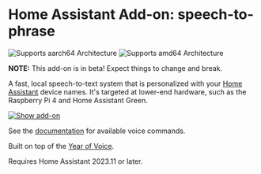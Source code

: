 # Home Assistant Add-on: speech-to-phrase

![Supports aarch64 Architecture][aarch64-shield] ![Supports amd64 Architecture][amd64-shield]

**NOTE:** This add-on is in beta! Expect things to change and break.

A fast, local speech-to-text system that is personalized with your [Home Assistant](https://www.home-assistant.io/) device names.
It's targeted at lower-end hardware, such as the Raspberry Pi 4 and Home Assistant Green.

[![Show add-on](https://my.home-assistant.io/badges/supervisor_addon.svg)](https://my.home-assistant.io/redirect/supervisor_addon/?addon=47701997_speech-to-phrase&repository_url=https%3A%2F%2Fgithub.com%2Frhasspy%2Fhassio-addons)

See the [documentation](http://github.com/OHF-voice/speech-to-phrase) for available voice commands.

Built on top of the [Year of Voice](https://www.home-assistant.io/blog/2022/12/20/year-of-voice/).

Requires Home Assistant 2023.11 or later.

[aarch64-shield]: https://img.shields.io/badge/aarch64-yes-green.svg
[amd64-shield]: https://img.shields.io/badge/amd64-yes-green.svg
[armv7-shield]: https://img.shields.io/badge/armv7-no-red.svg
[armhf-shield]: https://img.shields.io/badge/armhf-no-red.svg
[i386-shield]: https://img.shields.io/badge/i386-no-red.svg
